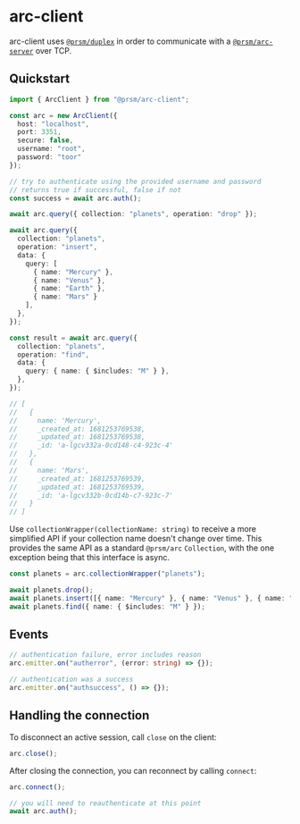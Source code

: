 # arc-client

arc-client uses [`@prsm/duplex`](https://github.com/node-prism/duplex) in order to communicate with a [`@prsm/arc-server`](https://github.com/node-prism/arc-server) over TCP.

## Quickstart

```typescript
import { ArcClient } from "@prsm/arc-client";

const arc = new ArcClient({
  host: "localhost",
  port: 3351,
  secure: false,
  username: "root",
  password: "toor"
});

// try to authenticate using the provided username and password
// returns true if successful, false if not
const success = await arc.auth();

await arc.query({ collection: "planets", operation: "drop" });

await arc.query({
  collection: "planets",
  operation: "insert",
  data: {
    query: [
      { name: "Mercury" },
      { name: "Venus" },
      { name: "Earth" },
      { name: "Mars" }
    ],
  },
});

const result = await arc.query({
  collection: "planets",
  operation: "find",
  data: {
    query: { name: { $includes: "M" } },
  },
});

// [
//   {
//     name: 'Mercury',
//     _created_at: 1681253769538,
//     _updated_at: 1681253769538,
//     _id: 'a-lgcv332a-0cd148-c4-923c-4'
//   },
//   {
//     name: 'Mars',
//     _created_at: 1681253769539,
//     _updated_at: 1681253769539,
//     _id: 'a-lgcv332b-0cd14b-c7-923c-7'
//   }
// ]

```

Use `collectionWrapper(collectionName: string)` to receive a more simplified API if your collection name doesn't change over time. This provides the same API as a standard `@prsm/arc` `Collection`, with the one exception being that this interface is async.

```typescript
const planets = arc.collectionWrapper("planets");

await planets.drop();
await planets.insert([{ name: "Mercury" }, { name: "Venus" }, { name: "Earth" }, { name: "Mars" }]);
await planets.find({ name: { $includes: "M" } });
```

## Events

```typescript
// authentication failure, error includes reason
arc.emitter.on("autherror", (error: string) => {});

// authentication was a success
arc.emitter.on("authsuccess", () => {});
```

## Handling the connection

To disconnect an active session, call `close` on the client:

```typescript
arc.close();
```

After closing the connection, you can reconnect by calling `connect`:

```typescript
arc.connect();

// you will need to reauthenticate at this point
await arc.auth();
```